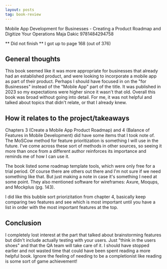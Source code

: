 ```yaml
---
layout: posts
tag: book-review
---
```


Mobile App Development for Businesses - Creating a Product Roadmap and Digitize Your Operations
Maja Dakic
9781484294758

** Did not finish **
I got up to page 168 (out of 376)

## General thoughts
This book seemed like it was more appropriate for businesses that already had an established product, and were looking to incorporate a mobile app as part of their product. Perhaps I should have focused in on the "for Businesses" instead of the "Mobile App" part of the title. It was published in 2023 so my expectations were higher since it wasn't that old. Overall this book was broad without going into detail. For me, it was not helpful and talked about topics that didn't relate, or that I already knew.

## How it relates to the project/takeaways
Chapters 3 (Create a Mobile App Product Roadmap) and 4 (Balance of Features in Mobile Development) did have some items that I took note of. The MoSCow method for feature prioritization is something I will use in the future. I've come across these sort of methods in other sources, so seeing it more than once from a different author reinforces its importance and reminds me of how I can use it.

The book listed some roadmap template tools, which were only free for a trial period. Of course there are others out there and I'm not sure if we need something like that. But just making a note in case it's something I need at some point. They also mentioned software for wireframes: Axure, Moqups, and Mockplus (pg. 143).

I did like this bubble sort priorizitation from chapter 4, basically keep comparing two features and see which is most important until you have a list in order with the most important features at the top.

## Conclusion
I completely lost interest at the part that talked about brainstorming features but didn't include actually testing with your users. Just "think in the users shoes" and that the QA team will take care of it. I should have stopped earlier and not wasted time that could have been spent reading a more helpful book. Ignore the feeling of needing to be a completionist like reading is some sort of game achievement!